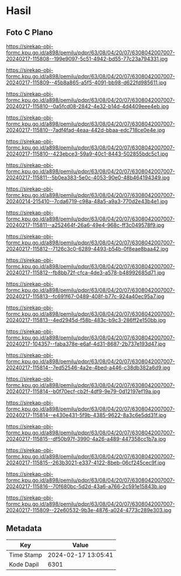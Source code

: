# Hasil

## Foto C Plano

https://sirekap-obj-formc.kpu.go.id/a898/pemilu/pdpr/63/08/04/20/07/6308042007007-20240217-115808--199e9097-5c51-4942-bd55-77c23a794331.jpg

https://sirekap-obj-formc.kpu.go.id/a898/pemilu/pdpr/63/08/04/20/07/6308042007007-20240217-115809--45b8a865-a5f5-4091-bb98-d622fd985611.jpg

https://sirekap-obj-formc.kpu.go.id/a898/pemilu/pdpr/63/08/04/20/07/6308042007007-20240217-115810--0a5fcd08-2842-4e32-b14d-4d4409eee4eb.jpg

https://sirekap-obj-formc.kpu.go.id/a898/pemilu/pdpr/63/08/04/20/07/6308042007007-20240217-115810--7adf4fad-4eaa-442d-bbaa-edc718ce0e4e.jpg

https://sirekap-obj-formc.kpu.go.id/a898/pemilu/pdpr/63/08/04/20/07/6308042007007-20240217-115810--423ebce3-59a9-40c1-8443-502855bdc5c1.jpg

https://sirekap-obj-formc.kpu.go.id/a898/pemilu/pdpr/63/08/04/20/07/6308042007007-20240217-115811--5b0ea383-5e0c-4053-90e0-48b464194349.jpg

https://sirekap-obj-formc.kpu.go.id/a898/pemilu/pdpr/63/08/04/20/07/6308042007007-20240214-215410--7cda6719-c98a-48a5-a9a3-770d2e43b4e1.jpg

https://sirekap-obj-formc.kpu.go.id/a898/pemilu/pdpr/63/08/04/20/07/6308042007007-20240217-115811--a252464f-26a6-49e4-968c-ff3c049578f9.jpg

https://sirekap-obj-formc.kpu.go.id/a898/pemilu/pdpr/63/08/04/20/07/6308042007007-20240217-115812--7126c3c0-6289-4493-b54b-0f8eae8baa42.jpg

https://sirekap-obj-formc.kpu.go.id/a898/pemilu/pdpr/63/08/04/20/07/6308042007007-20240217-115812--fb8bb72f-cfca-4de3-a578-b48992685d71.jpg

https://sirekap-obj-formc.kpu.go.id/a898/pemilu/pdpr/63/08/04/20/07/6308042007007-20240217-115813--fc691f67-0489-408f-b77c-924a40ec95a7.jpg

https://sirekap-obj-formc.kpu.go.id/a898/pemilu/pdpr/63/08/04/20/07/6308042007007-20240217-115813--4ed2945d-f58b-483c-b9c3-286ff2e150bb.jpg

https://sirekap-obj-formc.kpu.go.id/a898/pemilu/pdpr/63/08/04/20/07/6308042007007-20240217-104357--faba378e-e6af-4d31-8687-2b737e193d47.jpg

https://sirekap-obj-formc.kpu.go.id/a898/pemilu/pdpr/63/08/04/20/07/6308042007007-20240217-115814--7ed52546-4a2e-4bed-a446-c38db382a6d9.jpg

https://sirekap-obj-formc.kpu.go.id/a898/pemilu/pdpr/63/08/04/20/07/6308042007007-20240217-115814--b0f70ecf-cb2f-4df9-9e79-0d12197ef19a.jpg

https://sirekap-obj-formc.kpu.go.id/a898/pemilu/pdpr/63/08/04/20/07/6308042007007-20240217-115814--e430e431-5f9b-4385-9622-8a3c6e5dd31f.jpg

https://sirekap-obj-formc.kpu.go.id/a898/pemilu/pdpr/63/08/04/20/07/6308042007007-20240217-115815--df50b97f-3990-4a26-a489-447358cc1b7a.jpg

https://sirekap-obj-formc.kpu.go.id/a898/pemilu/pdpr/63/08/04/20/07/6308042007007-20240217-115815--263b3021-e337-4122-8beb-06cf245cec9f.jpg

https://sirekap-obj-formc.kpu.go.id/a898/pemilu/pdpr/63/08/04/20/07/6308042007007-20240217-115816--70f680bc-5d2d-43a6-a766-2c591e15843b.jpg

https://sirekap-obj-formc.kpu.go.id/a898/pemilu/pdpr/63/08/04/20/07/6308042007007-20240217-115809--22e60532-9b3e-4876-a024-4773c289e303.jpg


## Metadata

| Key        | Value               |
| ---------- | ------------------- |
| Time Stamp | 2024-02-17 13:05:41 |
| Kode Dapil | 6301                |



